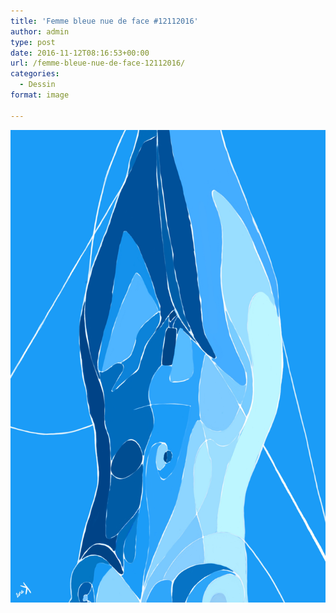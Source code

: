 ```yaml
---
title: 'Femme bleue nue de face #12112016'
author: admin
type: post
date: 2016-11-12T08:16:53+00:00
url: /femme-bleue-nue-de-face-12112016/
categories:
  - Dessin
format: image

---
```

![Femme bleue nue de face #12112016](./Femme_bleue_nue_de_face.jpg)